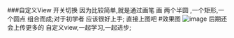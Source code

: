 ###自定义View 开关切换
    因为比较简单,就是通过画笔 画 两个半圆 ,一个矩形,一个圆点 组合而成;对于初学者 应该很好上手;
    直接上图吧
#效果图
    ![image](https://github.com/LB-ocean/ToggleButton/screenshot/device_switch.gif)
    后期还会上传更多的 自定义view,一起学习,一起进步;

